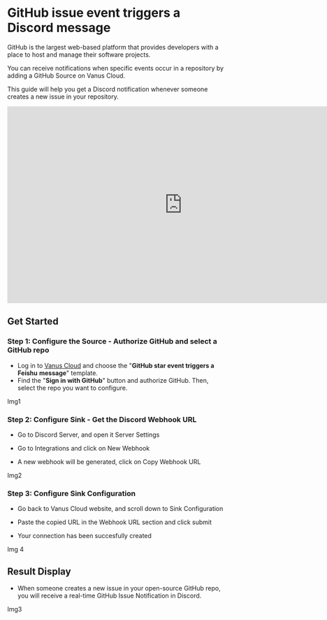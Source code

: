 # GitHub issue event triggers a Discord message

GitHub is the largest web-based platform that provides developers with a place to host and manage their software projects.

You can receive notifications when specific events occur in a repository by adding a GitHub Source on Vanus Cloud.

This guide will help you get a Discord notification whenever someone creates a new issue in your repository.

<iframe width="800" height="450" src="https://www.youtube.com/watch?v=CSelNeVjdlM" title="YouTube video player" frameBorder="0" allowFullScreen={true} allow="accelerometer; autoplay; clipboard-write; encrypted-media; gyroscope; picture-in-picture; web-share"></iframe>

## Get Started

### Step 1: Configure the Source - Authorize GitHub and select a GitHub repo

- Log in to [Vanus Cloud](https://cloud.vanus.ai/) and choose the "**GitHub star event triggers a** **Feishu** **message**" template.
- Find the "**Sign in with GitHub**" button and authorize GitHub. Then, select the repo you want to configure.

Img1

### Step 2: Configure Sink - Get the Discord Webhook URL

- Go to Discord Server, and open it Server Settings

- Go to Integrations and click on New Webhook

- A new webhook will be generated, click on Copy Webhook URL

Img2

### Step 3: Configure Sink Configuration 

- Go back to Vanus Cloud website, and scroll down to Sink Configuration

- Paste the copied URL in the Webhook URL section and click submit

- Your connection has been succesfully created

Img 4

## Result Display

- When someone creates a new issue in your open-source GitHub repo, you will receive a real-time GitHub Issue Notification in Discord. 

Img3

